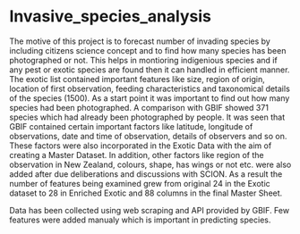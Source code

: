 # Invasive_species_analysis

The motive of this project is to forecast number of invading species by including citizens science concept and to find how many species has 
been photographed or not. This helps in montioring indigenious species and if any pest or exotic species are found then it can handled in
efficient manner.
The exotic list contained important features like size, region of origin, location of first observation, feeding characteristics and 
taxonomical details of the species (1500). As a start point it was important to find out how many species had been photographed.
A comparison with GBIF showed 371 species which had already been photographed by people. It was seen that GBIF contained certain 
important factors like latitude, longitude of observations, date and time of observation, details of observers and so on. These factors
were also incorporated in the Exotic Data with the aim of creating a Master Dataset.
In addition, other factors like region of the observation in New Zealand, colours, shape, has wings or not etc. were also added after
due deliberations and discussions with SCION. As a result the number of features being examined grew from original 24 in the Exotic 
dataset to 28 in Enriched Exotic and 88 columns in the final Master Sheet.

Data has been collected using web scraping and API provided by GBIF. Few features were added manualy which is important in predicting 
species. 
